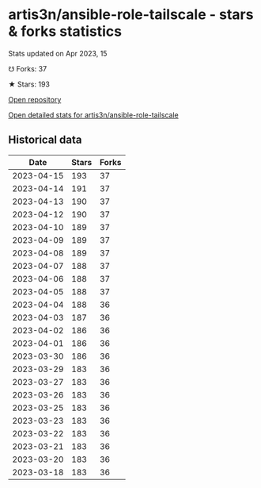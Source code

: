 # artis3n/ansible-role-tailscale - stars & forks statistics

Stats updated on Apr 2023, 15

☋ Forks: 37

★ Stars: 193

[Open repository](https://github.com/artis3n/ansible-role-tailscale)

[Open detailed stats for artis3n/ansible-role-tailscale](https://reviewgithub.com/rep/artis3n/ansible-role-tailscale)

## Historical data
| Date | Stars | Forks |
|------|-------|-------|
| 2023-04-15 | 193 | 37 | 
| 2023-04-14 | 191 | 37 | 
| 2023-04-13 | 190 | 37 | 
| 2023-04-12 | 190 | 37 | 
| 2023-04-10 | 189 | 37 | 
| 2023-04-09 | 189 | 37 | 
| 2023-04-08 | 189 | 37 | 
| 2023-04-07 | 188 | 37 | 
| 2023-04-06 | 188 | 37 | 
| 2023-04-05 | 188 | 37 | 
| 2023-04-04 | 188 | 36 | 
| 2023-04-03 | 187 | 36 | 
| 2023-04-02 | 186 | 36 | 
| 2023-04-01 | 186 | 36 | 
| 2023-03-30 | 186 | 36 | 
| 2023-03-29 | 183 | 36 | 
| 2023-03-27 | 183 | 36 | 
| 2023-03-26 | 183 | 36 | 
| 2023-03-25 | 183 | 36 | 
| 2023-03-23 | 183 | 36 | 
| 2023-03-22 | 183 | 36 | 
| 2023-03-21 | 183 | 36 | 
| 2023-03-20 | 183 | 36 | 
| 2023-03-18 | 183 | 36 | 

